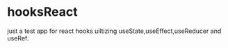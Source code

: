 # hooksReact 
just a test app for react hooks uiltizing useState,useEffect,useReducer and useRef.


